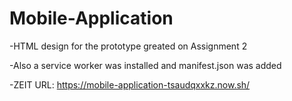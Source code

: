 # Mobile-Application
-HTML design for the prototype greated on Assignment 2

-Also a service worker was installed and manifest.json was added

-ZEIT URL: https://mobile-application-tsaudqxxkz.now.sh/

